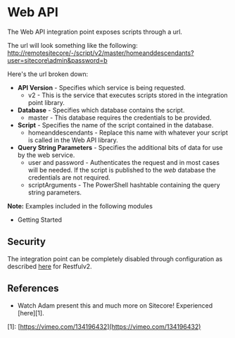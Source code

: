 # Web API

The Web API integration point exposes scripts through a url.

The url will look something like the following: [http://remotesitecore/-/script/v2/master/homeanddescendants?user=sitecore\admin&password=b](http://remotesitecore/-/script/v2/master/homeanddescendants?user=sitecore\admin&password=b)

Here's the url broken down:

* **API Version** - Specifies which service is being requested.
  * v2 - This is the service that executes scripts stored in the integration point library.
* **Database** - Specifies which database contains the script.
  * master - This database requires the credentials to be provided.
* **Script** - Specifies the name of the script contained in the database.
  * homeanddescendants - Replace this name with whatever your script is called in the Web API library.
* **Query String Parameters** - Specifies the additional bits of data for use by the web service.
  * user and password - Authenticates the request and in most cases will be needed. If the script is published to the _web_ database the credentials are not required.
  * scriptArguments - The PowerShell hashtable containing the query string parameters.

**Note:** Examples included in the following modules

* Getting Started

## Security

The integration point can be completely disabled through configuration as described [here](../../security/) for Restfulv2.

## References

* Watch Adam present this and much more on Sitecore! Experienced \[here\]\[1\].

\[1\]: [https://vimeo.com/134196432](https://vimeo.com/134196432)

